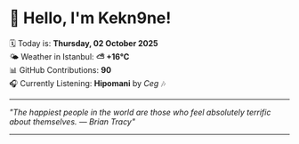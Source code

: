 # 👋 Hello, I'm Kekn9ne!

🗓️ Today is: **Thursday, 02 October 2025**  
🌤️ Weather in Istanbul: **⛅️  +16°C**  
📊 GitHub Contributions: **90**  
🎧 Currently Listening: **Hipomani** by *Ceg* 🎶

---

_"The happiest people in the world are those who feel absolutely terrific about themselves. — *Brian Tracy*"_

---
